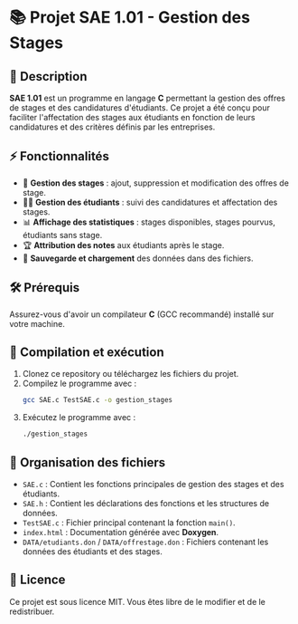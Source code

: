 # 📚 Projet SAE 1.01 - Gestion des Stages

## 📜 Description

**SAE 1.01** est un programme en langage **C** permettant la gestion des offres de stages et des candidatures d'étudiants. Ce projet a été conçu pour faciliter l'affectation des stages aux étudiants en fonction de leurs candidatures et des critères définis par les entreprises.

## ⚡ Fonctionnalités

- 📌 **Gestion des stages** : ajout, suppression et modification des offres de stage.
- 👩‍🎓 **Gestion des étudiants** : suivi des candidatures et affectation des stages.
- 📊 **Affichage des statistiques** : stages disponibles, stages pourvus, étudiants sans stage.
- 🏆 **Attribution des notes** aux étudiants après le stage.
- 💾 **Sauvegarde et chargement** des données dans des fichiers.

## 🛠️ Prérequis

Assurez-vous d'avoir un compilateur **C** (GCC recommandé) installé sur votre machine.

## 🚀 Compilation et exécution

1. Clonez ce repository ou téléchargez les fichiers du projet.
2. Compilez le programme avec :
   ```sh
   gcc SAE.c TestSAE.c -o gestion_stages
   ```
3. Exécutez le programme avec :
   ```sh
   ./gestion_stages
   ```

## 📂 Organisation des fichiers

- `SAE.c` : Contient les fonctions principales de gestion des stages et des étudiants.
- `SAE.h` : Contient les déclarations des fonctions et les structures de données.
- `TestSAE.c` : Fichier principal contenant la fonction `main()`.
- `index.html` : Documentation générée avec **Doxygen**.
- `DATA/etudiants.don` / `DATA/offrestage.don` : Fichiers contenant les données des étudiants et des stages.

## 📜 Licence

Ce projet est sous licence MIT. Vous êtes libre de le modifier et de le redistribuer.